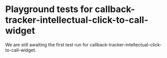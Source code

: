 # Playground tests for callback-tracker-intellectual-click-to-call-widget
We are still awaiting the first test run for callback-tracker-intellectual-click-to-call-widget.
